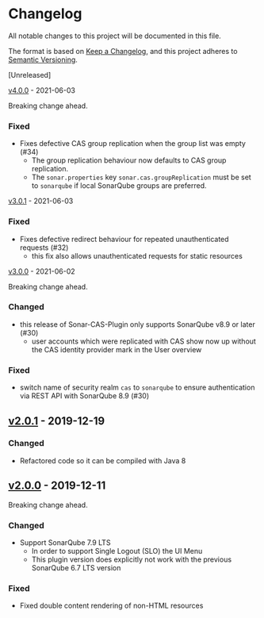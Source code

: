 # Changelog

All notable changes to this project will be documented in this file.

The format is based on [Keep a Changelog](https://keepachangelog.com/en/1.0.0/),
and this project adheres to [Semantic Versioning](https://semver.org/spec/v2.0.0.html).

[Unreleased]

[v4.0.0](https://github.com/cloudogu/sonar-cas-plugin/releases/tag/v4.0.0) - 2021-06-03

Breaking change ahead.

### Fixed
- Fixes defective CAS group replication when the group list was empty (#34)
  - The group replication behaviour now defaults to CAS group replication.
  - The `sonar.properties` key `sonar.cas.groupReplication` must be set to `sonarqube` if local SonarQube groups are preferred.

[v3.0.1](https://github.com/cloudogu/sonar-cas-plugin/releases/tag/v3.0.1) - 2021-06-03

### Fixed
- Fixes defective redirect behaviour for repeated unauthenticated requests (#32)
  - this fix also allows unauthenticated requests for static resources

[v3.0.0](https://github.com/cloudogu/sonar-cas-plugin/releases/tag/v3.0.0) - 2021-06-02

Breaking change ahead.

### Changed
- this release of Sonar-CAS-Plugin only supports SonarQube v8.9 or later (#30)
  - user accounts which were replicated with CAS show now up without the CAS identity provider mark in the User overview

### Fixed
- switch name of security realm `cas` to `sonarqube` to ensure authentication via REST API with SonarQube 8.9 (#30)

## [v2.0.1](https://github.com/cloudogu/sonar-cas-plugin/releases/tag/v2.0.1) - 2019-12-19
### Changed
- Refactored code so it can be compiled with Java 8

## [v2.0.0](https://github.com/cloudogu/sonar-cas-plugin/releases/tag/v2.0.0) - 2019-12-11

Breaking change ahead.

### Changed

- Support SonarQube 7.9 LTS  
    - In order to support Single Logout (SLO) the UI Menu 
    - This plugin version does explicitly not work with the previous SonarQube 6.7 LTS version

### Fixed

- Fixed double content rendering of non-HTML resources
